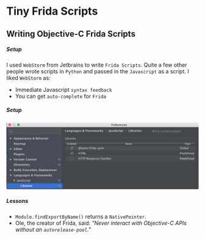 # Tiny Frida Scripts


 
## Writing Objective-C Frida Scripts
##### Setup
 I used `WebStorm` from Jetbrains to write `Frida Scripts`.  Quite a few other people wrote scripts in `Python` and passed in the `Javascript` as a script.  I liked `WebStorm` as:
 
  - Immediate Javascript `syntax feedback`
  - You can get `auto-complete` for `Frida`
 
##### Setup
![](.README_images/webstorm_setup_frida_autocomplete.png)
##### Lessons
 - `Module.findExportByName()` returns a `NativePointer`.
 - Ole, the creator of Frida, said: _"Never interact with Objective-C APIs without an `autorelease-pool`."_
 